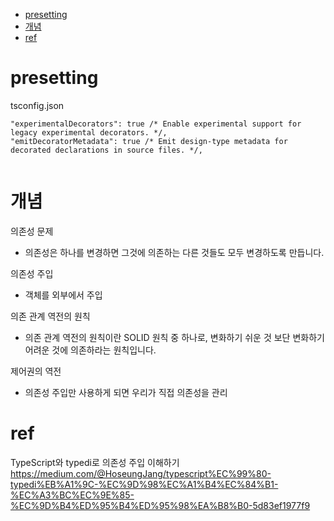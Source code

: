 

- [presetting](#presetting)
- [개념](#개념)
- [ref](#ref)


# presetting

tsconfig.json

```
"experimentalDecorators": true /* Enable experimental support for legacy experimental decorators. */,
"emitDecoratorMetadata": true /* Emit design-type metadata for decorated declarations in source files. */,
   
```

# 개념

의존성 문제
- 의존성은 하나를 변경하면 그것에 의존하는 다른 것들도 모두 변경하도록 만듭니다.


의존성 주입
- 객체를 외부에서 주입

의존 관계 역전의 원칙 

- 의존 관계 역전의 원칙이란 SOLID 원칙 중 하나로, 변화하기 쉬운 것 보단 변화하기 어려운 것에 의존하라는 원칙입니다.

제어권의 역전
- 의존성 주입만 사용하게 되면 우리가 직접 의존성을 관리


# ref

TypeScript와 typedi로 의존성 주입 이해하기
https://medium.com/@HoseungJang/typescript%EC%99%80-typedi%EB%A1%9C-%EC%9D%98%EC%A1%B4%EC%84%B1-%EC%A3%BC%EC%9E%85-%EC%9D%B4%ED%95%B4%ED%95%98%EA%B8%B0-5d83ef1977f9
